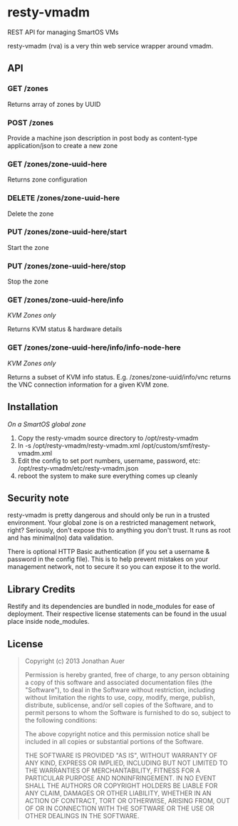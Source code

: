 resty-vmadm
===========

REST API for managing SmartOS VMs

resty-vmadm (rva) is a very thin web service wrapper around vmadm.

## API

### GET /zones
Returns array of zones by UUID

### POST /zones
Provide a machine json description in post body as content-type application/json to create a new zone

### GET /zones/zone-uuid-here
Returns zone configuration

### DELETE /zones/zone-uuid-here
Delete the zone

### PUT /zones/zone-uuid-here/start
Start the zone

### PUT /zones/zone-uuid-here/stop
Stop the zone

### GET /zones/zone-uuid-here/info
*KVM Zones only*

Returns KVM status & hardware details

### GET /zones/zone-uuid-here/info/info-node-here
*KVM Zones only*

Returns a subset of KVM info status. 
E.g. /zones/zone-uuid/info/vnc returns the VNC connection information for a given KVM zone.

## Installation
*On a SmartOS global zone*

1. Copy the resty-vmadm source directory to /opt/resty-vmadm
2. ln -s /opt/resty-vmadm/resty-vmadm.xml /opt/custom/smf/resty-vmadm.xml
3. Edit the config to set port numbers, username, password, etc: /opt/resty-vmadm/etc/resty-vmadm.json
4. reboot the system to make sure everything comes up cleanly

## Security note
resty-vmadm is pretty dangerous and should only be run in a trusted environment. 
Your global zone is on a restricted management network, right? Seriously, don't expose this to anything
you don't trust. It runs as root and has minimal(no) data validation.

There is optional HTTP Basic authentication (if you set a username & password in the config file). 
This is to help prevent mistakes on your management network, not to secure it so you can expose it to the world.

## Library Credits
Restify and its dependencies are bundled in node_modules for ease of deployment. 
Their respective license statements can be found in the usual place inside node_modules.

## License
> Copyright (c) 2013 Jonathan Auer
> 
> Permission is hereby granted, free of charge, to any person obtaining a copy
> of this software and associated documentation files (the "Software"), to
> deal in the Software without restriction, including without limitation the
> rights to use, copy, modify, merge, publish, distribute, sublicense, and/or
> sell copies of the Software, and to permit persons to whom the Software is
> furnished to do so, subject to the following conditions:
> 
> The above copyright notice and this permission notice shall be included in
> all copies or substantial portions of the Software.
> 
> THE SOFTWARE IS PROVIDED "AS IS", WITHOUT WARRANTY OF ANY KIND, EXPRESS OR
> IMPLIED, INCLUDING BUT NOT LIMITED TO THE WARRANTIES OF MERCHANTABILITY,
> FITNESS FOR A PARTICULAR PURPOSE AND NONINFRINGEMENT. IN NO EVENT SHALL THE
> AUTHORS OR COPYRIGHT HOLDERS BE LIABLE FOR ANY CLAIM, DAMAGES OR OTHER
> LIABILITY, WHETHER IN AN ACTION OF CONTRACT, TORT OR OTHERWISE, ARISING
> FROM, OUT OF OR IN CONNECTION WITH THE SOFTWARE OR THE USE OR OTHER DEALINGS
> IN THE SOFTWARE.
